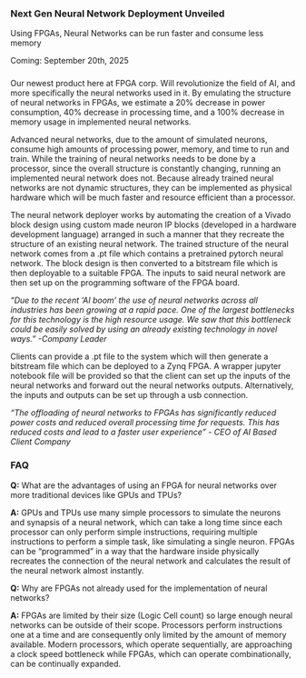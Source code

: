### **Next Gen Neural Network Deployment Unveiled**

Using FPGAs, Neural Networks can be run faster and consume less memory

Coming: September 20th, 2025 

### 

Our newest product here at FPGA corp. Will revolutionize the field of AI, and more specifically the neural networks used in it. By emulating the structure of neural networks in FPGAs, we estimate a 20% decrease in power consumption, 40% decrease in processing time, and a 100% decrease in memory usage in implemented neural networks.

Advanced neural networks, due to the amount of simulated neurons, consume high amounts of processing power, memory, and time to run and train. While the training of neural networks needs to be done by a processor, since the overall structure is constantly changing, running an implemented neural network does not. Because already trained neural networks are not dynamic structures, they can be implemented as physical hardware which will be much faster and resource efficient than a processor.

The neural network deployer works by automating the creation of a Vivado block design using custom made neuron IP blocks (developed in a hardware development language) arranged in such a manner that they recreate the structure of an existing neural network. The trained structure of the neural network comes from a .pt file which contains a pretrained pytorch neural network. The block design is then converted to a bitstream file which is then deployable to a suitable FPGA. The inputs to said neural network are then set up on the programming software of the FPGA board.

*“Due to the recent ‘AI boom’ the use of neural networks across all industries has been growing at a rapid pace. One of the largest bottlenecks for this technology is the high resource usage. We saw that this bottleneck could be easily solved by using an already existing technology in novel ways.” \-Company Leader*

Clients can provide a .pt file to the system which will then generate a bitstream file which can be deployed to a Zynq FPGA. A wrapper jupyter notebook file will be provided so that the client can set up the inputs of the neural networks and forward out the neural networks outputs. Alternatively, the inputs and outputs can be set up through a usb connection.

*“The offloading of neural networks to FPGAs has significantly reduced power costs and reduced overall processing time for requests. This has reduced costs and lead to a faster user experience” \- CEO of AI Based Client Company*

### 

### **FAQ**

**Q:** What are the advantages of using an FPGA for neural networks over more traditional devices like GPUs and TPUs?

**A:** GPUs and TPUs use many simple processors to simulate the neurons and synapsis of a neural network, which can take a long time since each processor can only perform simple instructions, requiring multiple instructions to perform a simple task, like simulating a single neuron. FPGAs can be “programmed” in a way that the hardware inside physically recreates the connection of the neural network and calculates the result of the neural network almost instantly.

**Q:** Why are FPGAs not already used for the implementation of neural networks?

**A:** FPGAs are limited by their size (Logic Cell count) so large enough neural networks can be outside of their scope. Processors perform instructions one at a time and are consequently only limited by the amount of memory available. Modern processors, which operate sequentially, are approaching a clock speed bottleneck while FPGAs, which can operate combinationally, can be continually expanded.

